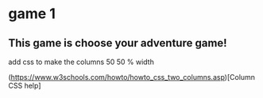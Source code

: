 # game 1

## This game is choose your adventure game!

add css to make the columns 50 50 % width

(https://www.w3schools.com/howto/howto_css_two_columns.asp)[Column CSS help]
